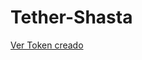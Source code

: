 # Tether-Shasta

[Ver Token creado](https://shasta.tronscan.org/#/token20/TExwHCjZYbb7ToQUfQY5JgumwbcXAgeaVd)
